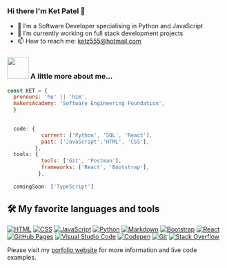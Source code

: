### Hi there I'm Ket Patel 👋

- 👀 I’m a Software Developer specialising in Python and JavaScript
- 🔭 I’m currently working on full stack development projects
- 📫 How to reach me: <ketz555@hotmail.com>


### <img src="https://media4.giphy.com/media/MqzWzl8wG37I2SRlhN/giphy.gif" width="50"> A little more about me... 

```javascript
const KET = {
  pronouns: 'he' || 'him',
  makersAcademy: 'Software Engineering Foundation',
  }
  

  code: {
           current: ['Python', 'SQL', 'React'],
           past: ['JavaScript','HTML', 'CSS'],
         },
  tools: {
           tools: ['Git', 'Postman'],
           frameworks: ['React', 'Bootstrap'],
          },
          
  comingSoon: ['TypeScript']

```

<!-- ## Stats 📈
![ketwork's Top Languages](https://github-readme-stats.vercel.app/api/top-langs/?username=ketwork&theme=dracula&show_icons=true&hide_border=true&layout=compact) -->


## 🛠️ My favorite languages and tools

<p>
    <a href="#"><img alt="HTML" src="https://img.shields.io/badge/HTML-E34F26.svg?logo=html5&logoColor=white"></a>
    <a href="#"><img alt="CSS" src="https://img.shields.io/badge/CSS-1572B6.svg?logo=css3&logoColor=white"></a>
    <a href="#"><img alt="JavaScript" src="https://img.shields.io/badge/JavaScript-F7DF1E.svg?logo=javascript&logoColor=black"></a>
    <a href="#"><img alt="Python" src="https://img.shields.io/badge/Python-14354C.svg?logo=python&logoColor=white"></a>
    <a href="#"><img alt="Markdown" src="https://img.shields.io/badge/Markdown-000000.svg?logo=markdown&logoColor=white"></a>
    <a href="#"><img alt="Bootstrap" src="https://img.shields.io/badge/Bootstrap-7952B3.svg?logo=bootstrap&logoColor=white"></a>
    <a href="#"><img alt="React" src="https://img.shields.io/badge/React-20232a.svg?logo=react&logoColor=%2361DAFB"></a>
    <a href="#"><img alt="GitHub Pages" src="https://img.shields.io/badge/GitHub%20Pages-327FC7.svg?logo=github&logoColor=white"></a>
    <a href="#"><img alt="Visual Studio Code" src="https://img.shields.io/badge/Visual%20Studio%20Code-0078d7.svg?logo=visual-studio-code&logoColor=white"></a>
    <a href="#"><img alt="Codepen" src="https://img.shields.io/badge/Codepen-000000.svg?logo=codepen&logoColor=white"></a>
    <a href="#"><img alt="Git" src="https://img.shields.io/badge/Git-F05033.svg?logo=git&logoColor=white"></a>
    <a href="#"><img alt="Stack Overflow" src="https://img.shields.io/badge/-Stack%20Overflow-FE7A16?logo=stack-overflow&logoColor=white"></a>
</p>



Please visit my [porfolio website](https://ketwork.github.io/profile) for more information and live code examples.

<!--
**Ketwork/Ketwork** is a ✨ _special_ ✨ repository because its `README.md` (this file) appears on your GitHub profile.

Here are some ideas to get you started:

- 🔭 I’m currently working on ...
- 🌱 I’m currently learning ...
- 👯 I’m looking to collaborate on ...
- 🤔 I’m looking for help with ...
- 💬 Ask me about ...
- 📫 How to reach me: ...
- 😄 Pronouns: ...
- ⚡ Fun fact: ...
-->
